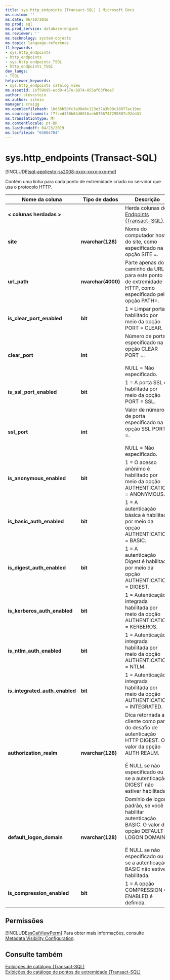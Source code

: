 ```yaml
---
title: sys.http_endpoints (Transact-SQL) | Microsoft Docs
ms.custom: ''
ms.date: 06/10/2016
ms.prod: sql
ms.prod_service: database-engine
ms.reviewer: ''
ms.technology: system-objects
ms.topic: language-reference
f1_keywords:
- sys.http_endpoints
- http_endpoints
- sys.http_endpoints_TSQL
- http_endpoints_TSQL
dev_langs:
- TSQL
helpviewer_keywords:
- sys.http_endpoints catalog view
ms.assetid: 16f59695-ecd9-457e-8874-055af63f8ea7
author: stevestein
ms.author: sstein
manager: craigg
ms.openlocfilehash: 1bd36b58fc3a98e0c123e37a3b98c18077ac19ec
ms.sourcegitcommit: f7fced330b64d6616aeb8766747295807c92dd41
ms.translationtype: MT
ms.contentlocale: pt-BR
ms.lasthandoff: 04/23/2019
ms.locfileid: "63004704"
---
```

# <a name="syshttpendpoints-transact-sql"></a>sys.http_endpoints (Transact-SQL)
[!INCLUDE[tsql-appliesto-ss2008-xxxx-xxxx-xxx-md](../../includes/tsql-appliesto-ss2008-xxxx-xxxx-xxx-md.md)]

  Contém uma linha para cada ponto de extremidade criado no servidor que usa o protocolo HTTP.  
  
|Nome da coluna|Tipo de dados|Descrição|  
|-----------------|---------------|-----------------|  
|**< colunas herdadas >**||Herda colunas de [Endpoints &#40;Transact-SQL&#41;](../../relational-databases/system-catalog-views/sys-endpoints-transact-sql.md).|  
|**site**|**nvarchar(128)**|Nome do computador host do site, como especificado na opção SITE =.|  
|**url_path**|**nvarchar(4000)**|Parte apenas do caminho da URL para este ponto de extremidade HTTP, como especificado pela opção PATH=.|  
|**is_clear_port_enabled**|**bit**|1 = Limpar porta é habilitado por meio da opção PORT = CLEAR.|  
|**clear_port**|**int**|Número de porta especificado na opção CLEAR PORT =.<br /><br /> NULL = Não especificado.|  
|**is_ssl_port_enabled**|**bit**|1 = A porta SSL é habilitada por meio da opção PORT = SSL.|  
|**ssl_port**|**int**|Valor de número de porta especificado na opção SSL PORT =.<br /><br /> NULL = Não especificado.|  
|**is_anonymous_enabled**|**bit**|1 = O acesso anônimo é habilitado por meio da opção AUTHENTICATION = ANONYMOUS.|  
|**is_basic_auth_enabled**|**bit**|1 = A autenticação básica é habilitada por meio da opção AUTHENTICATION = BASIC.|  
|**is_digest_auth_enabled**|**bit**|1 = A autenticação Digest é habilitada por meio da opção AUTHENTICATION = DIGEST.|  
|**is_kerberos_auth_enabled**|**bit**|1 = Autenticação integrada habilitada por meio da opção AUTHENTICATION = KERBEROS.|  
|**is_ntlm_auth_enabled**|**bit**|1 = Autenticação integrada habilitada por meio da opção AUTHENTICATION = NTLM.|  
|**is_integrated_auth_enabled**|**bit**|1 = Autenticação integrada habilitada por meio da opção AUTHENTICATION = INTEGRATED.|  
|**authorization_realm**|**nvarchar(128)**|Dica retornada ao cliente como parte do desafio de autenticação HTTP DIGEST. O valor da opção AUTH REALM.<br /><br /> É NULL se não especificado ou se a autenticação DIGEST não estiver habilitada.|  
|**default_logon_domain**|**nvarchar(128)**|Domínio de logon padrão, se você habilitar autenticação BASIC. O valor da opção DEFAULT LOGON DOMAIN.<br /><br /> É NULL se não especificado ou se a autenticação BASIC não estiver habilitada.|  
|**is_compression_enabled**|**bit**|1 = A opção COMPRESSION = ENABLED é definida.|  
  
## <a name="permissions"></a>Permissões  
 [!INCLUDE[ssCatViewPerm](../../includes/sscatviewperm-md.md)] Para obter mais informações, consulte [Metadata Visibility Configuration](../../relational-databases/security/metadata-visibility-configuration.md).  
  
## <a name="see-also"></a>Consulte também  
 [Exibições de catálogo &#40;Transact-SQL&#41;](../../relational-databases/system-catalog-views/catalog-views-transact-sql.md)   
 [Exibições do catálogo de pontos de extremidade &#40;Transact-SQL&#41;](../../relational-databases/system-catalog-views/endpoints-catalog-views-transact-sql.md)  
  
  

